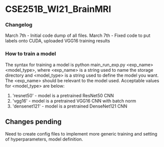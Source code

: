 # CSE251B_WI21_BrainMRI
 
### Changelog
March 7th - Initial code dump of all files.
March 7th - Fixed code to put labels onto CUDA, uploaded VGG16 training results






### How to train a model
The syntax for training a model is python main_run_exp.py <exp_name> <model_type>, where <exp_name> is a string used to name the storage directory and <model_type> is a string used to define the model you want. The <exp_name> should be relevant to the model used. Acceptable values for <model_type> are below:


1. 'resnet50' - model is a pretrained ResNet50 CNN
2. 'vgg16' - model is a pretrained VGG16 CNN with batch norm
3. 'densenet121' - model is a pretrained DenseNet121 CNN

## Changes pending
Need to create config files to implement more generic training and setting of hyperparameters, model definition.
